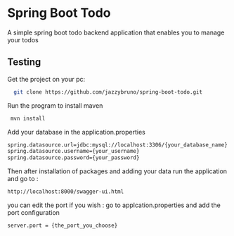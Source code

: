 # Spring Boot Todo

A simple spring boot todo backend application that 
enables you to manage your todos

## Testing

Get the project on your pc:
```bash
  git clone https://github.com/jazzybruno/spring-boot-todo.git
```

Run the program to install maven
```bash
 mvn install 
```

Add your database in the application.properties
```bash
spring.datasource.url=jdbc:mysql://localhost:3306/{your_database_name}
spring.datasource.username={your_username}
spring.datasource.password={your_password}
```

Then after installation of packages and adding your data 
run the application and go to :
```bash
http://localhost:8000/swagger-ui.html
```

you can edit the port if you wish : 
go to applcation.properties and add the port configuration
```bash
server.port = {the_port_you_choose}
```